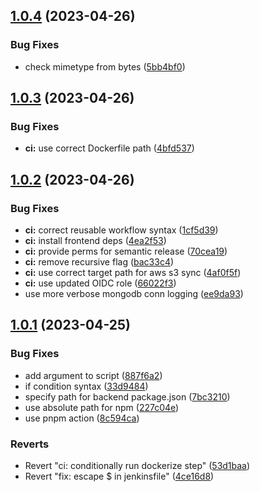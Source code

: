 ## [1.0.4](https://github.com/shuttleday/shuttleday/compare/v1.0.3...v1.0.4) (2023-04-26)


### Bug Fixes

* check mimetype from bytes ([5bb4bf0](https://github.com/shuttleday/shuttleday/commit/5bb4bf0de6bf7da40d7ad579a5a7f8fc37c1d64a))

## [1.0.3](https://github.com/shuttleday/shuttleday/compare/v1.0.2...v1.0.3) (2023-04-26)


### Bug Fixes

* **ci:** use correct Dockerfile path ([4bfd537](https://github.com/shuttleday/shuttleday/commit/4bfd537ddd53023f6db69dd043ed429bd7b4ea21))

## [1.0.2](https://github.com/shuttleday/shuttleday/compare/v1.0.1...v1.0.2) (2023-04-26)


### Bug Fixes

* **ci:** correct reusable workflow syntax ([1cf5d39](https://github.com/shuttleday/shuttleday/commit/1cf5d3983dd7766a5b5a2df297e87eff95de4b3d))
* **ci:** install frontend deps ([4ea2f53](https://github.com/shuttleday/shuttleday/commit/4ea2f534c18ab4b2b26fcf0802185f20b4d0fac6))
* **ci:** provide perms for semantic release ([70cea19](https://github.com/shuttleday/shuttleday/commit/70cea1979f50de8ce1b77d88b4be7a40a68837b5))
* **ci:** remove recursive flag ([bac33c4](https://github.com/shuttleday/shuttleday/commit/bac33c42ae70b33279233d90ca3b78c709ae6713))
* **ci:** use correct target path for aws s3 sync ([4af0f5f](https://github.com/shuttleday/shuttleday/commit/4af0f5f516e860aace14a7361706d9520630d36f))
* **ci:** use updated OIDC role ([66022f3](https://github.com/shuttleday/shuttleday/commit/66022f3635343fb8bcf31316de03392c6df77cfc))
* use more verbose mongodb conn logging ([ee9da93](https://github.com/shuttleday/shuttleday/commit/ee9da9318c0c61aa4449e9b1c8d24b8e65182378))

## [1.0.1](https://github.com/shuttleday/shuttleday/compare/v1.0.0...v1.0.1) (2023-04-25)


### Bug Fixes

* add argument to script ([887f6a2](https://github.com/shuttleday/shuttleday/commit/887f6a2d406dc026a02d777c47131d84d677d060))
* if condition syntax ([33d9484](https://github.com/shuttleday/shuttleday/commit/33d948475f73f27e8658af39c0f714bfe211a45c))
* specify path for backend package.json ([7bc3210](https://github.com/shuttleday/shuttleday/commit/7bc3210b17b319cd330a145db221f73ade1fd9da))
* use absolute path for npm ([227c04e](https://github.com/shuttleday/shuttleday/commit/227c04e110687f7967ec849f363c4248a84dc736))
* use pnpm action ([8c594ca](https://github.com/shuttleday/shuttleday/commit/8c594ca076ae5245f4a7ff538db389ea29cc3aef))


### Reverts

* Revert "ci: conditionally run dockerize step" ([53d1baa](https://github.com/shuttleday/shuttleday/commit/53d1baa8cf8eb52bdcd0d45e1ee7ce2f22dc5144))
* Revert "fix: escape $ in jenkinsfile" ([4ce16d8](https://github.com/shuttleday/shuttleday/commit/4ce16d84c42a8b553f18663c848eac62dcadd09e))

